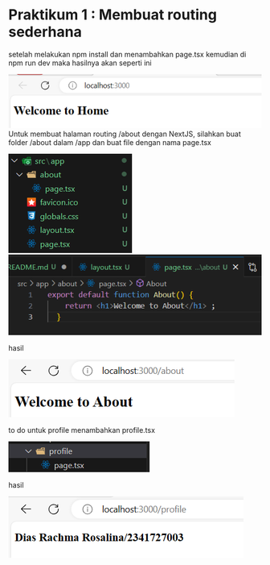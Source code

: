 # Praktikum 1 : Membuat routing sederhana
setelah melakukan npm install dan menambahkan page.tsx kemudian di npm run dev maka hasilnya akan seperti ini

![test](/routing-demo-main/1.Welcomehome.png)
Untuk membuat halaman routing /about dengan NextJS, silahkan buat folder /about dalam /app dan buat file dengan nama page.tsx

![test](/routing-demo-main/2.png)
![test](/routing-demo-main/3.png)

hasil

![test](/routing-demo-main/welcometoabout.png)

to do untuk profile menambahkan profile.tsx

![test](/routing-demo-main/tambahprofile.png)

hasil 

![test](/routing-demo-main/tambahpageprofile.png)

